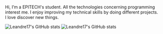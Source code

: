 

Hi, I’m a EPITECH's student. All the technologies concerning programming interest me. I enjoy improving my technical skills by doing different projects. I love discover new things.

![Leandre17's GitHub stats](https://github-readme-stats.vercel.app/api?username=Leandre17&show_icons=true&theme=cobalt)
![Leandre17's GitHub stats](https://github-readme-streak-stats.herokuapp.com/?user=Leandre17&theme=radical&hide_border=true&count_private=true)
